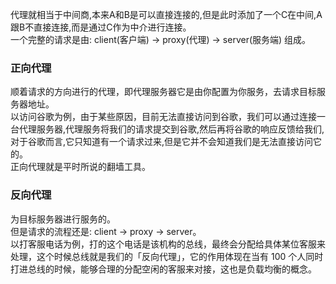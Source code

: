代理就相当于中间商,本来A和B是可以直接连接的,但是此时添加了一个C在中间,A跟B不直接连接,而是通过C作为中介进行连接。<br />一个完整的请求是由: client(客户端) -> proxy(代理) -> server(服务端) 组成。
### 正向代理
顺着请求的方向进行的代理，即代理服务器它是由你配置为你服务，去请求目标服务器地址。<br />以访问谷歌为例，由于某些原因，目前无法直接访问到谷歌，我们可以通过连接一台代理服务器,代理服务将我们的请求提交到谷歌,然后再将谷歌的响应反馈给我们,对于谷歌而言,它只知道有一个请求过来,但是它并不会知道我们是无法直接访问它的。<br />正向代理就是平时所说的翻墙工具。
### 反向代理
为目标服务器进行服务的。<br />但是请求的流程还是: client -> proxy -> server。<br />以打客服电话为例，打的这个电话是该机构的总线，最终会分配给具体某位客服来处理，这个时候总线就是我们的「反向代理」，它的作用体现在当有 100 个人同时打进总线的时候，能够合理的分配空闲的客服来对接，这也是负载均衡的概念。
